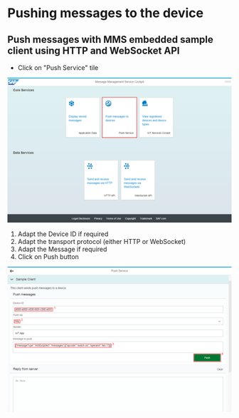 # Pushing messages to the device

## Push messages with MMS embedded sample client using HTTP and WebSocket API

* Click on "Push Service" tile

![MMS Push Embedded](../../../../images/mms_push_embedded_01.png)

1. Adapt the Device ID if required
2. Adapt the transport protocol (either HTTP or WebSocket)
3. Adapt the Message if required
3. Click on Push button

![MMS Push Embedded](../../../../images/mms_push_embedded_02.png)